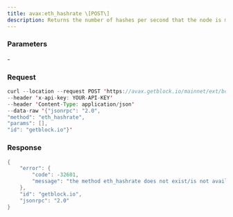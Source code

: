 ```yaml
---
title: avax:eth_hashrate \[POST\]
description: Returns the number of hashes per second that the node is mining with.
---
```


### Parameters


\-

### Request

``` java
curl --location --request POST 'https://avax.getblock.io/mainnet/ext/bc/C/rpc' 
--header 'x-api-key: YOUR-API-KEY' 
--header 'Content-Type: application/json' 
--data-raw '{"jsonrpc": "2.0",
"method": "eth_hashrate",
"params": [],
"id": "getblock.io"}'
```

###  Response

``` java
{
    "error": {
        "code": -32601,
        "message": "the method eth_hashrate does not exist/is not available"
    },
    "id": "getblock.io",
    "jsonrpc": "2.0"
}
```

